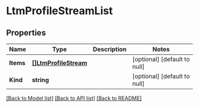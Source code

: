 # LtmProfileStreamList

## Properties
Name | Type | Description | Notes
------------ | ------------- | ------------- | -------------
**Items** | [**[]LtmProfileStream**](ltm_profile_stream.md) |  | [optional] [default to null]
**Kind** | **string** |  | [optional] [default to null]

[[Back to Model list]](../README.md#documentation-for-models) [[Back to API list]](../README.md#documentation-for-api-endpoints) [[Back to README]](../README.md)


